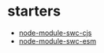 # starters

- [node-module-swc-cjs](https://github.com/rabinage/starters/tree/main/node-module-swc-cjs)
- [node-module-swc-esm](https://github.com/rabinage/starters/tree/main/node-module-swc-esm)